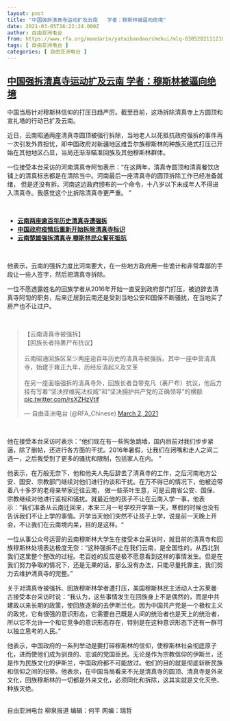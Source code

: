 ```yaml
---
layout: post
title: "中国强拆清真寺运动扩及云南   学者：穆斯林被逼向绝境"
date: 2021-03-05T16:22:24.000Z
author: 自由亚洲电台
from: https://www.rfa.org/mandarin/yataibaodao/shehui/mlq-03052021112100.html
tags: [ 自由亚洲电台 ]
categories: [ 自由亚洲电台 ]
---
```

<!--1614961344000-->
[中国强拆清真寺运动扩及云南   学者：穆斯林被逼向绝境](https://www.rfa.org/mandarin/yataibaodao/shehui/mlq-03052021112100.html)
------

<div>
<p>中国当局针对穆斯林信仰的打压日趋严厉。截至目前，这场拆除清真寺上方圆顶和宣礼塔的行动已扩及云南。</p><p>近日，云南昭通两座清真寺圆顶被强行拆除，当地老人以死抵抗政府强拆的事件再一次引发外界担忧，即中国政府对新疆地区维吾尔族穆斯林的种族灭绝式打压已开始在其他地区凸显，当局还渐渐瞄准回族及其他穆斯林群体。</p><p>一位接受本台采访的河南清真寺阿訇表示：“在这两年，清真寺圆顶和清真餐饮店铺上的清真标志都是在清除当中。河南最后一座清真寺的圆顶拆除工作已经准备就绪， 但是还没有拆。河南这边政府颁布的一个命令，十八岁以下未成年人不得进入清真寺。我感觉这个比拆除清真寺更严重。 ”</p><p><br/></p><ul><li><strong><a href="https://www.rfa.org/mandarin/yataibaodao/shehui/ql1-03022021053016.html">云南两座逾百年历史清真寺遭强拆</a></strong></li><li><strong><a href="https://www.rfa.org/mandarin/yataibaodao/shaoshuminzu/mlq-04072020115638.html">中国政府疫情后重新开始拆除清真寺标识</a></strong></li><li><strong><a href="https://www.rfa.org/mandarin/yataibaodao/shehui/ejy-11252019133330.html"><strong>云南楚雄强拆清真寺 穆斯林民众誓死抵抗</strong></a></strong></li></ul><p><br/></p><p>他表示，云南的强拆力度比河南要大，在一些地方政府用一些诡计和非常卑鄙的手段让一些人签字，然后把清真寺拆除。</p><p>一位不愿透露姓名的回族学者从2016年开始一直受到政府部门打压，被迫辞去清真寺阿訇的职务，后来迁居到云南还是受到当地公安和国保不断骚扰，在当地买了房产也不让过户。</p><p><br/></p><blockquote class="twitter-tweet"><p dir="ltr" lang="zh">【云南清真寺被强拆】<br/>【回族长者持裹尸布抗议】<br/><br/>云南昭通回族区至少两座逾百年历史的清真寺被强拆。其中一座中营清真寺，始建于雍正九年，历经反清起义及文革<br/><br/>在另一座面临强拆的清真寺外，回族长者自带克凡（裹尸布）抗议，他后方挂有写着“坚决捍维宪法权威”和“坚决拥护共产党的正确领导”的横额 <a href="https://t.co/rsXZHzVtif">pic.twitter.com/rsXZHzVtif</a></p>— 自由亚洲电台 (@RFA_Chinese) <a href="https://twitter.com/RFA_Chinese/status/1366626111875026946?ref_src=twsrc%5Etfw">March 2, 2021</a></blockquote><p><br/></p><p>他在接受本台采访时表示：“他们现在有一些狗急跳墙，国内目前对我们步步紧逼，除了删帖，还进行各方面的干扰。2016年暑假，让我们在闭嘴和走人之间二选一，之后我受到了更多的骚扰和限制，包括家人在内。 ”</p><p>他表示，在万般无奈下，他和他夫人先后辞去了清真寺的工作，之后河南地方公安、国安、宗教部门继续对他们进行约谈和干扰。在万不得已的情况下，他被迫带着八十多岁的老母亲举家迁往云南， 做一些茶叶生意，可是云南省公安、国保、宗教继续对他进行监视和骚扰。就最近他的孩子不让在云南入学一事，他表示：“我们准备从云南迁回来，本来三月一号学校开学第一天，寒假的时候也没有告诉我们不让上学的事情。开学当天他们突然不让孩子上学，说是前一天晚上开会，不让我们在云南境内呆，目的是这样。“</p><p>一位从事公众号运营的云南穆斯林大学生在接受本台采访时，就目前的清真寺和回族穆斯林处境表达极度无奈：“这种强拆不止在我们云南，是全国性的，从西北到我们这里整个整改的过程。老百姓的反应是极不愿意看到这样的事情发生。但是在我们努力争取的情况下，还是无果的话，那么没有办法，只能尽量托靠主，我们努力去维护清真寺的完整。”</p><p>关于对清真寺被强拆、回族穆斯林学者遭打压，美国穆斯林民主活动人士苏莱曼·古接受本台采访时说：“我认为，这些事情发生在回族身上不是偶然的，而是中共建政以来长期的政策，使回族逐渐的去伊斯兰化。因为中国共产党是一个极权主义的政党，它有很强的意识形态，它需要自己既是人间的统治者也是天上的统治者，所以它不允许一个和它竞争的意识形态存在，特别是在这种意识形态下还有一群可以独立思考的人民。”</p><p>他表示，中国政府的一系列举动是要打碎穆斯林的信仰，使穆斯林社会彻底原子化，进而使他们成为驯良的、忠诚的党国臣民。无论是作为宗教信仰的伊斯兰，还是作为民族文化的伊斯兰，中国政府都不可能放过。他们的目的就是彻底斩断民族和信仰之间的纽带。他表示，在中国当局看来不光是清真寺的圆顶、清真寺是外来文化，回族穆斯林的一切都是外来文化，必须同化和拆除，这其实就是文化灭绝、种族灭绝。</p><p><br/>自由亚洲电台 柳泉报道 编辑：何平 网编：瑞哲</p>
</div>
